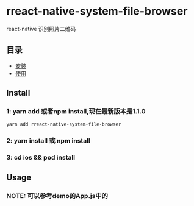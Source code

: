 # rreact-native-system-file-browser
react-native 识别照片二维码

## 目录
- [安装](#install)
- [使用](#usage)

## Install
### 1: yarn add 或者npm install,现在最新版本是1.1.0
`yarn add rreact-native-system-file-browser  `
### 2: yarn install 或 npm install
### 3: cd ios && pod install

## Usage
### NOTE: 可以参考demo的App.js中的
